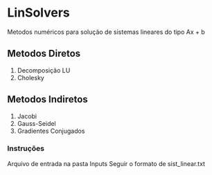 # LinSolvers
Metodos numéricos para solução de sistemas lineares do tipo Ax + b

## Metodos Diretos
1. Decomposição LU
2. Cholesky

## Metodos Indiretos
1. Jacobi
2. Gauss-Seidel
3. Gradientes Conjugados

### Instruções
Arquivo de entrada na pasta Inputs
Seguir o formato de sist_linear.txt